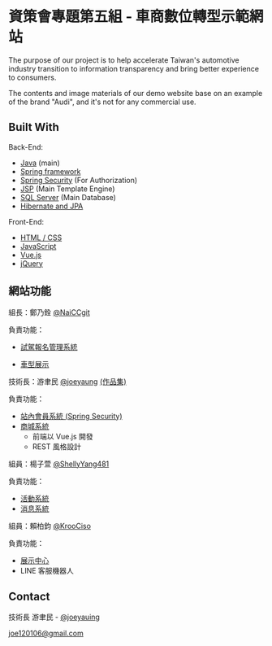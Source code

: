 # 資策會專題第五組 - 車商數位轉型示範網站

The purpose of our project is to help accelerate Taiwan's automotive industry transition to information transparency and bring better experience to consumers.

The contents and image materials of our demo website base on an example of the brand "Audi", and it's not for any commercial use.

## Built With

Back-End:
* [Java](https://www.java.com) (main)
* [Spring framework](https://spring.io)
* [Spring Security](https://spring.io/projects/spring-security) (For Authorization)
* [JSP](https://projects.eclipse.org/projects/ee4j.jsp) (Main Template Engine)
* [SQL Server](https://www.microsoft.com/en-us/sql-server/sql-server-downloads) (Main Database)
* [Hibernate and JPA](https://hibernate.org/)

Front-End:
* [HTML / CSS](https://www.w3.org/)
* [JavaScript](https://zh.wikipedia.org/wiki/JavaScript)
* [Vue.js](https://vuejs.org/)
* [jQuery](https://jquery.com/)

## 網站功能

組長：鄭乃銓 [@NaiCCgit](https://github.com/NaiCCgit)

負責功能：
* [試駕報名管理系統](https://github.com/joeyaung/FinalProjectSercurity/tree/master/src/main/java/tw/com/finalproject/naiChuan)

* [車型展示](https://github.com/joeyaung/FinalProjectSercurity/tree/master/src/main/java/tw/com/finalproject/naiChuan)

技術長：游聿民 [@joeyaung](https://github.com/joeyaung) [(作品集)](https://www.google.com)

負責功能：
* [站內會員系統 (Spring Security)](https://github.com/joeyaung/FinalProjectSercurity/tree/master/src/main/java/tw/com/finalproject/springSecurity)
* [商城系統](https://github.com/joeyaung/FinalProjectSercurity/tree/master/src/main/java/tw/com/finalproject/yumyu)
  * 前端以 Vue.js 開發
  * REST 風格設計

組員：楊子萱 [@ShellyYang481](https://github.com/ShellyYang481)

負責功能：
* [活動系統](https://github.com/joeyaung/FinalProjectSercurity/tree/master/src/main/java/tw/com/finalproject/shellyYang)
* [消息系統](https://github.com/joeyaung/FinalProjectSercurity/tree/master/src/main/java/tw/com/finalproject/shellyYang)

組員：賴柏鈞 [@KrooCiso](https://github.com/KrooCiso)

負責功能：
* [展示中心](https://github.com/joeyaung/FinalProjectSercurity/tree/master/src/main/java/tw/com/finalproject/kevinLai/Center)
* LINE 客服機器人






## Contact
技術長 游聿民 - [@joeyauing](https://github.com/joeyaung)

[joe120106@gmail.com](joe120106@gmail.com)

